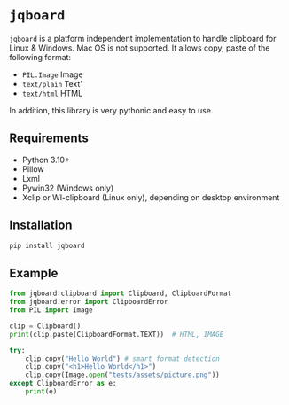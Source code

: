 # `jqboard`

`jqboard` is a platform independent implementation to handle clipboard for Linux & Windows. Mac OS is not supported.
It allows copy, paste of the following format:

- `PIL.Image` Image
- `text/plain` Text'
- `text/html` HTML

In addition, this library is very pythonic and easy to use.

## Requirements

- Python 3.10+
- Pillow
- Lxml
- Pywin32 (Windows only)
- Xclip or Wl-clipboard (Linux only), depending on desktop environment

## Installation

```bash
pip install jqboard
```

## Example

```python
from jqboard.clipboard import Clipboard, ClipboardFormat
from jqboard.error import ClipboardError
from PIL import Image

clip = Clipboard()
print(clip.paste(ClipboardFormat.TEXT))  # HTML, IMAGE

try:
    clip.copy("Hello World") # smart format detection
    clip.copy("<h1>Hello World</h1>")
    clip.copy(Image.open("tests/assets/picture.png"))
except ClipboardError as e:
    print(e)
```
